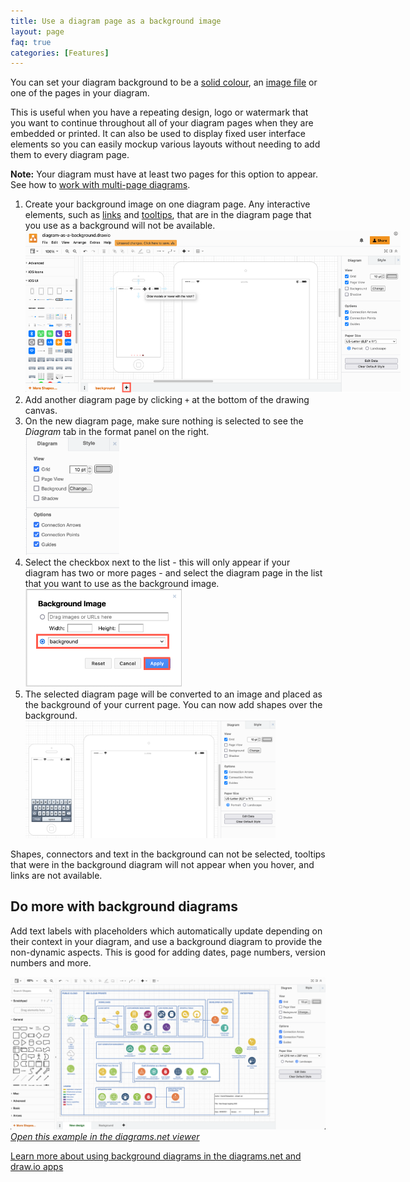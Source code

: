 ```yaml
---
title: Use a diagram page as a background image
layout: page
faq: true
categories: [Features]
---
```


You can set your diagram background to be a [solid colour](/doc/faq/background-colour.html), an [image file](/doc/faq/background-image.html) or one of the pages in your diagram.

This is useful when you have a repeating design, logo or watermark that you want to continue throughout all of your diagram pages when they are embedded or printed. It can also be used to display fixed user interface elements so you can easily mockup various layouts without needing to add them to every diagram page.

**Note:** Your diagram must have at least two pages for this option to appear. See how to [work with multi-page diagrams](blog/multiple-page-diagrams.html).

1. Create your background image on one diagram page. Any interactive elements, such as [links](/doc/faq/custom-links.html) and [tooltips](/doc/faq/tooltips.html), that are in the diagram page that you use as a background will not be available.
<br /><img src="/assets/img/blog/background-diagram-add-page.png" style="width=100%;max-width:600px;height:auto;" alt="Add another page to your diagram">
2. Add another diagram page by clicking ``+`` at the bottom of the drawing canvas.
3. On the new diagram page, make sure nothing is selected to see the _Diagram_ tab in the format panel on the right.
<br /><img src="/assets/img/blog/background-option.png" style="width=100%;max-width:150px;height:auto;" alt="Click Change next to Background to open a dialog where you can select the background diagram page">
4. Select the checkbox next to the list - this will only appear if your diagram has two or more pages - and select the diagram page in the list that you want to use as the background image.
<br /><img src="/assets/img/blog/background-diagram-page-set.png" style="width=100%;max-width:250px;height:auto;" alt="Open the background image settings and select the diagram page you want to use as the background">
5. The selected diagram page will be converted to an image and placed as the background of your current page. You can now add shapes over the background.
<br /><img src="/assets/img/blog/background-diagram-example-mockup.png" style="width=100%;max-width:400px;height:auto;" alt="Add shapes on top of the background image">

Shapes, connectors and text in the background can not be selected, tooltips that were in the background diagram will not appear when you hover, and links are not available. 

## Do more with background diagrams

Add text labels with placeholders which automatically update depending on their context in your diagram, and use a background diagram to provide the non-dynamic aspects. This is good for adding dates, page numbers, version numbers and more. 

<a href="https://app.diagrams.net/?lightbox=1&highlight=0000ff&edit=_blank&layers=1&nav=1&title=background-page.drawio#Uhttps%3A%2F%2Fraw.githubusercontent.com%2Fjgraph%2Fdrawio-diagrams%2Fmaster%2Fblog%2Fbackground-page.drawio" target="_blank"><img src="/assets/img/blog/diagram-with-background.png" style="max-width:100%;height:auto;" alt="Diagram complete with background"></a>
<br />[_Open this example in the diagrams.net viewer_](https://app.diagrams.net/?lightbox=1&highlight=0000ff&edit=_blank&layers=1&nav=1&title=background-page.drawio#Uhttps%3A%2F%2Fraw.githubusercontent.com%2Fjgraph%2Fdrawio-diagrams%2Fmaster%2Fblog%2Fbackground-page.drawio)

[Learn more about using background diagrams in the diagrams.net and draw.io apps](/blog/background-pages-diagrams.html)